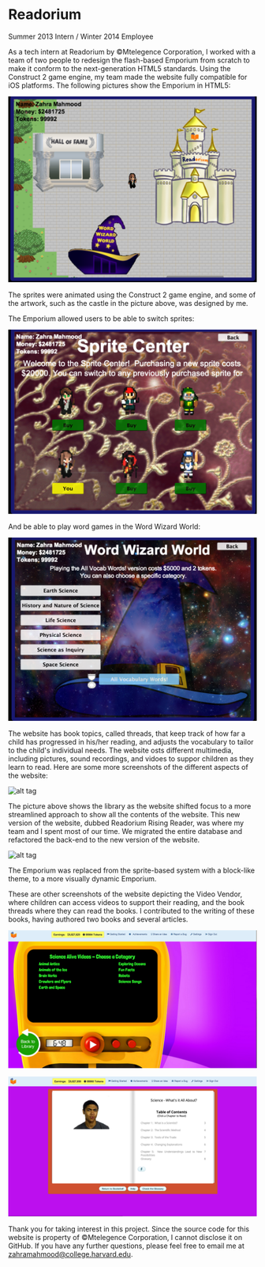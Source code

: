 Readorium
=========

Summer 2013 Intern / Winter 2014 Employee

As a tech intern at Readorium by ©Mtelegence Corporation, I worked with a team of two people to redesign the flash-based Emporium from scratch to make it conform to the next-generation HTML5 standards. Using the Construct 2 game engine, my team made the website fully compatible for iOS platforms. The following pictures show the Emporium in HTML5: 

![alt tag](./ReadoriumScreenshots/Emporium.png)

The sprites were animated using the Construct 2 game engine, and some of the artwork, such as the castle in the picture above, was designed by me. 

The Emporium allowed users to be able to switch sprites: 

![alt tag](./ReadoriumScreenshots/spriteCenter.png)

And be able to play word games in the Word Wizard World: 

![alt tag](./ReadoriumScreenshots/wordWizardWorld.png)

The website has book topics, called threads, that keep track of how far a child has progressed in his/her reading, and adjusts the vocabulary to tailor to the child's individual needs. The website osts different multimedia, including pictures, sound recordings, and vidoes to suppor children as they learn to read. Here are some more screenshots of the different aspects of the website:

![alt tag](./RisingReaderScreenshots/Library.png)

The picture above shows the library as the website shifted focus to a more streamlined approach to show all the contents of the website. This new version of the website, dubbed Readorium Rising Reader, was where my team and I spent most of our time. We migrated the entire database and refactored the back-end to the new version of the website.

![alt tag](./RisingReaderScreenshots/newEmporium.png)

The Emporium was replaced from the sprite-based system with a block-like theme, to a more visually dynamic Emporium. 


These are other screenshots of the website depicting the Video Vendor, where children can access videos to support their reading, and the book threads where they can read the books. I contributed to the writing of these books, having authored two books and several articles. 

![alt tag](./RisingReaderScreenshots/videoVendor.png)

![alt tag](./RisingReaderScreenshots/Books.png)

Thank you for taking interest in this project. Since the source code for this website is property of ©Mtelegence Corporation, I cannot disclose it on GitHub. If you have any further questions, please feel free to email me at zahramahmood@college.harvard.edu.
